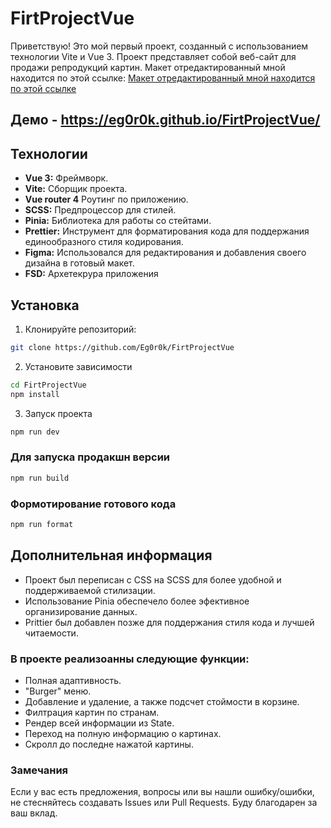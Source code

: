 # FirtProjectVue

Приветствую! Это мой первый проект, созданный с использованием технологии Vite и Vue 3. Проект представляет собой веб-сайт для продажи репродукций картин.
Макет отредактированный мной находится по этой ссылке: [Макет отредактированный мной находится по этой ссылке](<https://www.figma.com/file/mL7JFvOjzfseFGAvXzXaA3/House-(Copy)?type=design&node-id=0%3A1&mode=design&t=qitQU23OurtwTiNG-1>)

## Демо - <https://eg0r0k.github.io/FirtProjectVue/>

## Технологии

- **Vue 3:** Фреймворк.
- **Vite:** Сборщик проекта.
- **Vue router 4** Роутинг по приложению.
- **SCSS:** Предпроцессор для стилей.
- **Pinia:** Библиотека для работы со стейтами.
- **Prettier:** Инструмент для форматирования кода для поддержания единообразного стиля кодирования.
- **Figma:** Использовался для редактирования и добавления своего дизайна в готовый макет.
- **FSD:** Архетекрура приложения

## Установка

1. Клонируйте репозиторий:

```bash
git clone https://github.com/Eg0r0k/FirtProjectVue
```

2. Установите зависимости

```bash
cd FirtProjectVue
npm install
```

3. Запуск проекта

```bash
npm run dev
```

### Для запуска продакшн версии

```bash
npm run build
```

### Формотирование готового кода

```bash
npm run format
```

## Дополнительная информация

- Проект был переписан с CSS на SCSS для более удобной и поддерживаемой стилизации.
- Использование Pinia обеспечело более эфективное организирование данных.
- Prittier был добавлен позже для поддержания стиля кода и лучшей читаемости.

### В проекте реализоанны следующие функции:

- Полная адаптивность.
- "Burger" меню.
- Добавление и удаление, а также подсчет стоймости в корзине.
- Филтрация картин по странам.
- Рендер всей информации из State.
- Переход на полную информацию о картинах.
- Скролл до последне нажатой картины.

### Замечания

Если у вас есть предложения, вопросы или вы нашли ошибку/ошибки, не стесняйтесь создавать Issues или Pull Requests. Буду благодарен за ваш вклад.
